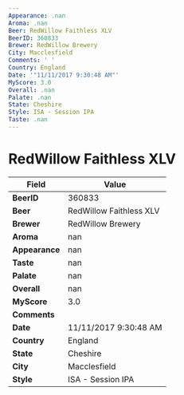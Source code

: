 ```yaml
---
Appearance: .nan
Aroma: .nan
Beer: RedWillow Faithless XLV
BeerID: 360833
Brewer: RedWillow Brewery
City: Macclesfield
Comments: ' '
Country: England
Date: '"11/11/2017 9:30:48 AM"'
MyScore: 3.0
Overall: .nan
Palate: .nan
State: Cheshire
Style: ISA - Session IPA
Taste: .nan
---
```


# RedWillow Faithless XLV

| Field         | Value |
|---------------|-------|
| **BeerID** | 360833 |
| **Beer** | RedWillow Faithless XLV |
| **Brewer** | RedWillow Brewery |
| **Aroma** | nan |
| **Appearance** | nan |
| **Taste** | nan |
| **Palate** | nan |
| **Overall** | nan |
| **MyScore** | 3.0 |
| **Comments** |   |
| **Date** | 11/11/2017 9:30:48 AM |
| **Country** | England |
| **State** | Cheshire |
| **City** | Macclesfield |
| **Style** | ISA - Session IPA |
